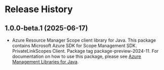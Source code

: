# Release History

## 1.0.0-beta.1 (2025-06-17)

- Azure Resource Manager Scope client library for Java. This package contains Microsoft Azure SDK for Scope Management SDK. PrivateLinkScopes Client. Package tag package-preview-2024-11. For documentation on how to use this package, please see [Azure Management Libraries for Java](https://aka.ms/azsdk/java/mgmt).
